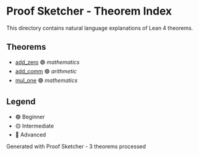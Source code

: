 # Proof Sketcher - Theorem Index

This directory contains natural language explanations of Lean 4 theorems.

## Theorems

- [add_zero](markdown/add_zero.md) 🟢 *mathematics*
- [add_comm](markdown/add_comm.md) 🟢 *arithmetic*
- [mul_one](markdown/mul_one.md) 🟢 *mathematics*

## Legend
- 🟢 Beginner
- 🟡 Intermediate
- 🔴 Advanced

Generated with Proof Sketcher - 3 theorems processed